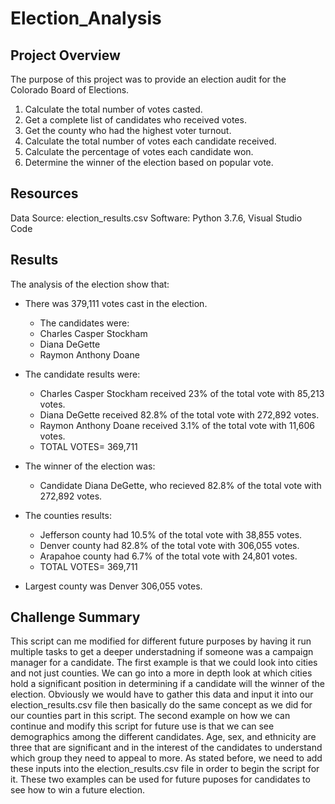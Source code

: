 # Election_Analysis

## Project Overview 
The purpose of this project was to provide an election audit for the Colorado Board of Elections. 

1. Calculate the total number of votes casted.
2. Get a complete list of candidates who received votes.
3. Get the county who had the highest voter turnout. 
4. Calculate the total number of votes each candidate received. 
5. Calculate the percentage of votes each candidate won. 
6. Determine the winner of the election based on popular vote. 

## Resources
Data Source: election_results.csv 
Software: Python 3.7.6, Visual Studio Code 

## Results 
The analysis of the election show that: 
  * There was 379,111 votes cast in the election.
    * The candidates were:
     * Charles Casper Stockham
     * Diana DeGette 
     * Raymon Anthony Doane
      
  * The candidate results were:
      * Charles Casper Stockham received 23% of the total vote with 85,213 votes.
      * Diana DeGette received 82.8% of the total vote with 272,892 votes.
      * Raymon Anthony Doane received 3.1% of the total vote with 11,606 votes. 
      * TOTAL VOTES= 369,711
      
  * The winner of the election was:
      * Candidate Diana DeGette, who recieved 82.8% of the total vote with 272,892 votes.
      
  * The counties results:
      * Jefferson county had 10.5% of the total vote with 38,855 votes. 
      * Denver county had 82.8% of the total vote with 306,055 votes. 
      * Arapahoe county had 6.7% of the total vote with 24,801 votes. 
      * TOTAL VOTES= 369,711

* Largest county was Denver 306,055 votes. 
      
## Challenge Summary
This script can me modified for different future purposes by having it run multiple tasks to get a deeper understadning if someone was a campaign manager for a candidate. The first example is that we could look into cities and not just counties. We can go into a more in depth look at which cities hold a significant position in determining if a candidate will the winner of the election. Obviously we would have to gather this data and input it into our election_results.csv file then basically do the same concept as we did for our counties part in this script. The second example on how we can continue and modify this script for future use is that we can see demographics among the different candidates. Age, sex, and ethnicity are three that are significant and in the interest of the candidates to understand which group they need to appeal to more. As stated before, we need to add these inputs into the election_results.csv file in order to begin the script for it. These two examples can be used for future puposes for candidates to see how to win a future election. 
